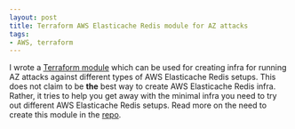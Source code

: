 ```yaml
---
layout: post
title: Terraform AWS Elasticache Redis module for AZ attacks
tags:
- AWS, terraform
---
```


I wrote a [Terraform module](https://github.com/saurabh-hirani/terraform-aws-elasticache-redis) which can be used 
for creating infra for running AZ attacks against different types of AWS Elasticache Redis setups. This does 
not claim to be **the** best way to create AWS Elasticache Redis infra. Rather, it tries to help you 
get away with the minimal infra you need to try out different AWS Elasticache Redis setups. Read more 
on the need to create this module in the [repo](https://github.com/saurabh-hirani/terraform-aws-elasticache-redis).
